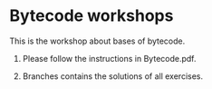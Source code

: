 # Bytecode workshops

This is the workshop about bases of bytecode.

1. Please follow the instructions in Bytecode.pdf.

2. Branches contains the solutions of all exercises.
